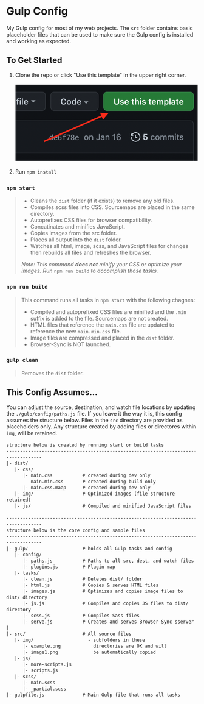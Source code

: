 # Gulp Config

My Gulp config for most of my web projects. The `src` folder contains basic placeholder files that can be used to make sure the Gulp config is installed and working as expected.

## To Get Started

1. Clone the repo or click "Use this template" in the upper right corner.<br><br> ![Use this template screenshot](/src/img/example.png)<br><br>
2. Run `npm install`

### `npm start`

> - Cleans the `dist` folder (if it exists) to remove any old files.
> - Compiles scss files into CSS. Sourcemaps are placed in the same directory.
> - Autoprefixes CSS files for browser compatibility.
> - Concatinates and minifies JavaScript.
> - Copies images from the src folder.
> - Places all output into the `dist` folder.
> - Watches all html, image, scss, and JavaScript files for changes then rebuilds all files and refreshes the browser.
>
> _Note: This command **does not** minify your CSS or optimize your images. Run_ `npm run build` _to accomplish those tasks._

### `npm run build`

> This command runs all tasks in `npm start` with the following chagnes:
>
> - Compiled and autoprefixed CSS files are minified and the `.min` suffix is added to the file. Sourcemaps are not created.
> - HTML files that reference the `main.css` file are updated to reference the new `main.min.css` file.
> - Image files are compressed and placed in the `dist` folder.
> - Browser-Sync is NOT launched.

### `gulp clean`

> Removes the `dist` folder.

## This Config Assumes...

You can adjust the source, destination, and watch file locations by updating the `./gulp/config/paths.js` file. If you leave it the way it is, this config assumes the structure below. Files in the `src` directory are provided as placeholders only. Any structure created by adding files or directores within `img`, will be retained.

```
structure below is created by running start or build tasks
-----------------------------------------------------------------------------------
|- dist/
   |- css/
      |- main.css           # created during dev only
         main.min.css       # created during build only
      |- main.css.maap      # created during dev only
   |- img/                  # Optimized images (file structure retained)
   |- js/                   # Compiled and minified JavaScript files

-----------------------------------------------------------------------------------
structure below is the core config and sample files
-----------------------------------------------------------------------------------
|- gulp/                    # holds all Gulp tasks and config
   |- config/
      |- paths.js           # Paths to all src, dest, and watch files
      |- plugins.js         # Plugin map
   |- tasks/
      |- clean.js           # Deletes dist/ folder
      |- html.js            # Copies & serves HTML files
      |- images.js          # Optimizes and copies image files to dist/ directory
      |- js.js              # Compiles and copies JS files to dist/ directory
      |- scss.js            # Compiles Sass files
      |- serve.js           # Creates and serves Browser-Sync sserver
|
|- src/                     # All source files
   |- img/                    - subfolders in these
      |- example.png            directories are OK and will
      |- image1.png             be automatically copied
   |- js/
      |- more-scripts.js
      |- scripts.js
   |- scss/
      |- main.scss
      |- _partial.scss
|- gulpfile.js              # Main Gulp file that runs all tasks
```
